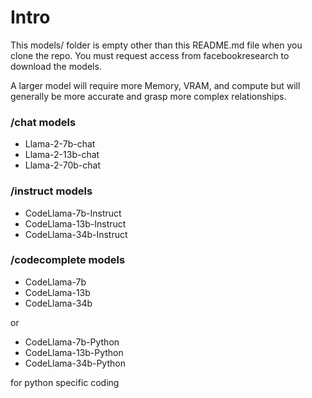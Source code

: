 # Intro

This models/ folder is empty other than this README.md file when you clone the repo.
You must request access from facebookresearch to download the models.

A larger model will require more Memory, VRAM, and compute but will generally be more accurate and grasp more complex relationships.

### /chat models

* Llama-2-7b-chat
* Llama-2-13b-chat
* Llama-2-70b-chat

### /instruct models

* CodeLlama-7b-Instruct
* CodeLlama-13b-Instruct
* CodeLlama-34b-Instruct

### /codecomplete models

* CodeLlama-7b
* CodeLlama-13b
* CodeLlama-34b

or 

* CodeLlama-7b-Python
* CodeLlama-13b-Python
* CodeLlama-34b-Python

for python specific coding
